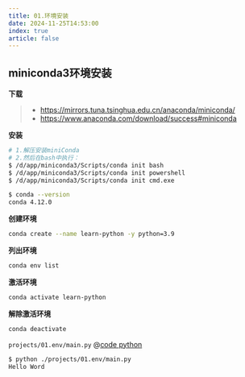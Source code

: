 ```yaml
---
title: 01.环境安装
date: 2024-11-25T14:53:00
index: true 
article: false
---
```



## miniconda3环境安装

**下载**
> - <https://mirrors.tuna.tsinghua.edu.cn/anaconda/miniconda/>
> - <https://www.anaconda.com/download/success#miniconda>

**安装**

```bash
# 1.解压安装miniConda
# 2.然后在bash中执行：
$ /d/app/miniconda3/Scripts/conda init bash
$ /d/app/miniconda3/Scripts/conda init powershell
$ /d/app/miniconda3/Scripts/conda init cmd.exe
```

```bash
$ conda --version
conda 4.12.0
```

**创建环境**

```bash
conda create --name learn-python -y python=3.9
```

**列出环境**

```bash
conda env list
```

**激活环境**

```bash
conda activate learn-python
```

**解除激活环境**

```bash
conda deactivate
```

`projects/01.env/main.py`
@[code python](./projects/01.env/main.py)

```bash
$ python ./projects/01.env/main.py 
Hello Word
```

